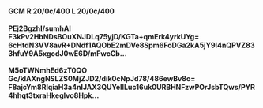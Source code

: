#### GCM R 20/0c/400 L 20/0c/400
**PEj2BgzhI/sumhAl**<br/>**F3kPv2HbNDsBOuXNJDLq75yjD/KGTa+qmErk4yrkUYg=**<br/>**6cHtdN3VV8avR+DNdf1AQObE2mDVe8Spm6FoDGa2kA5jY9I4nQPVZ833hfuY9A5xgodJ0wE6D/mFwcCb...**<br/><br/>
**M5oTWNmhEd6zT0QO**<br/>**Gc/klAXngNSLZS0MjZJD2/dik0cNpJd78/486ewBv8o=**<br/>**F8ajcYm8RIqiaH3a4nlJAX3QUYeIILuc16uk0URBHNFzwPOrJsbTQws/PYR4hhqt3txraHkegIvo8Hpk...**